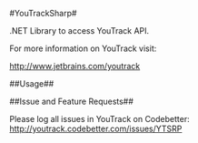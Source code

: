 #YouTrackSharp#

.NET Library to access YouTrack API.

For more information on YouTrack visit:

http://www.jetbrains.com/youtrack

##Usage##


##Issue and Feature Requests##

Please log all issues in YouTrack on Codebetter: http://youtrack.codebetter.com/issues/YTSRP
